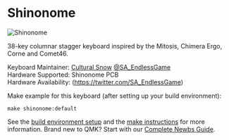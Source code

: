 Shinonome
===

![Shinonome](hhttps://raw.githubusercontent.com/culturalsnow/Shinonome/master/img/layout.jpg)

38-key columnar stagger keyboard inspired by the Mitosis, Chimera Ergo, Corne and Comet46.

Keyboard Maintainer: [Cultural Snow](https://github.com/culturalsnow/) [@SA_EndlessGame](https://twitter.com/SA_EndlessGame)  
Hardware Supported: Shinonome PCB  
Hardware Availability: (https://twitter.com/SA_EndlessGame)

Make example for this keyboard (after setting up your build environment):

    make shinonome:default


See the [build environment setup](https://docs.qmk.fm/#/getting_started_build_tools) and the [make instructions](https://docs.qmk.fm/#/getting_started_make_guide) for more information. Brand new to QMK? Start with our [Complete Newbs Guide](https://docs.qmk.fm/#/newbs).
